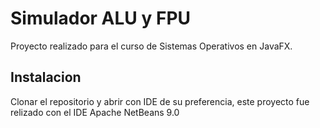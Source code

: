 # Simulador ALU y FPU

Proyecto realizado para el curso de Sistemas Operativos en JavaFX.

## Instalacion

Clonar el repositorio y abrir con IDE de su preferencia, este proyecto fue relizado con el IDE Apache NetBeans 9.0
